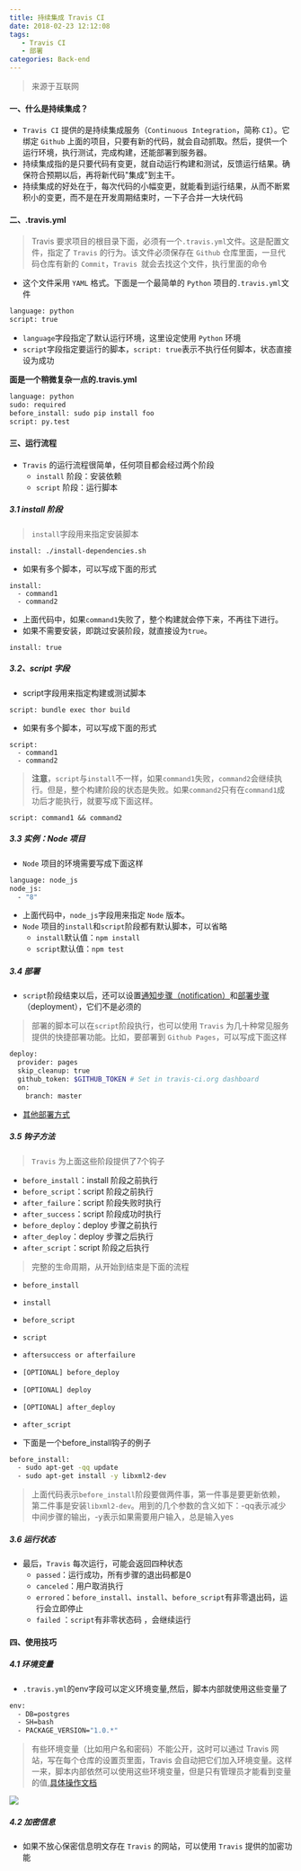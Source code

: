 ```yaml
---
title: 持续集成 Travis CI
date: 2018-02-23 12:12:08
tags: 
   - Travis CI
   - 部署
categories: Back-end
---
```


> 来源于互联网

#### 一、什么是持续集成？

- `Travis CI` 提供的是持续集成服务（`Continuous Integration`，简称 `CI`）。它绑定 `Github` 上面的项目，只要有新的代码，就会自动抓取。然后，提供一个运行环境，执行测试，完成构建，还能部署到服务器。
- 持续集成指的是只要代码有变更，就自动运行构建和测试，反馈运行结果。确保符合预期以后，再将新代码"集成"到主干。
- 持续集成的好处在于，每次代码的小幅变更，就能看到运行结果，从而不断累积小的变更，而不是在开发周期结束时，一下子合并一大块代码

#### 二、.travis.yml

> Travis 要求项目的根目录下面，必须有一个`.travis.yml`文件。这是配置文件，指定了 `Travis` 的行为。该文件必须保存在 `Github` 仓库里面，一旦代码仓库有新的 `Commit`，`Travis `就会去找这个文件，执行里面的命令

- 这个文件采用 `YAML` 格式。下面是一个最简单的 `Python` 项目的`.travis.yml`文件

```bash
language: python
script: true
```

- `language`字段指定了默认运行环境，这里设定使用 `Python` 环境
- `script`字段指定要运行的脚本，`script: true`表示不执行任何脚本，状态直接设为成功

**面是一个稍微复杂一点的.travis.yml**

```bash
language: python
sudo: required
before_install: sudo pip install foo
script: py.test
```

#### 三、运行流程

- `Travis` 的运行流程很简单，任何项目都会经过两个阶段
  - `install`  阶段：安装依赖
  - `script` 阶段：运行脚本

##### 3.1 install 阶段

> `install`字段用来指定安装脚本

```
install: ./install-dependencies.sh
```

- 如果有多个脚本，可以写成下面的形式

```
install:
  - command1
  - command2
```  


- 上面代码中，如果`command1`失败了，整个构建就会停下来，不再往下进行。
- 如果不需要安装，即跳过安装阶段，就直接设为`true`。

```
install: true
```

##### 3.2、script 字段

- script字段用来指定构建或测试脚本

```
script: bundle exec thor build
```

- 如果有多个脚本，可以写成下面的形式

```
script:
  - command1
  - command2
```

> **注意**，`script`与`install`不一样，如果`command1`失败，`command2`会继续执行。但是，整个构建阶段的状态是失败。如果`command2`只有在`command1`成功后才能执行，就要写成下面这样。

```
script: command1 && command2
```

##### 3.3 实例：Node 项目

- `Node` 项目的环境需要写成下面这样

```bash
language: node_js
node_js:
  - "8"
```

- 上面代码中，`node_js`字段用来指定 `Node` 版本。
- `Node` 项目的`install`和`script`阶段都有默认脚本，可以省略
    - `install`默认值：`npm install`
    - `script`默认值：`npm test`

##### 3.4 部署

- `script`阶段结束以后，还可以设置[通知步骤（notification）](https://docs.travis-ci.com/user/notifications/)和[部署步骤](https://docs.travis-ci.com/user/deployment/)（deployment），它们不是必须的

> 部署的脚本可以在`script`阶段执行，也可以使用 `Travis` 为几十种常见服务提供的快捷部署功能。比如，要部署到 `Github Pages`，可以写成下面这样

```bash
deploy:
  provider: pages
  skip_cleanup: true
  github_token: $GITHUB_TOKEN # Set in travis-ci.org dashboard
  on:
    branch: master
```

- [其他部署方式](https://docs.travis-ci.com/user/deployment/)

##### 3.5 钩子方法

> `Travis` 为上面这些阶段提供了7个钩子


- `before_install`：install 阶段之前执行
- `before_script`：script 阶段之前执行
- `after_failure`：script 阶段失败时执行
- `after_success`：script 阶段成功时执行
- `before_deploy`：deploy 步骤之前执行
- `after_deploy`：deploy 步骤之后执行
- `after_script`：script 阶段之后执行

> 完整的生命周期，从开始到结束是下面的流程

- `before_install`
- `install`
- `before_script`
- `script`
- `aftersuccess or afterfailure`
- `[OPTIONAL] before_deploy`
- `[OPTIONAL] deploy`
- `[OPTIONAL] after_deploy`
- `after_script`

- 下面是一个before_install钩子的例子

```bash
before_install:
  - sudo apt-get -qq update
  - sudo apt-get install -y libxml2-dev
```

> 上面代码表示`before_install`阶段要做两件事，第一件事是要更新依赖，第二件事是安装`libxml2-dev`。用到的几个参数的含义如下：-qq表示减少中间步骤的输出，-y表示如果需要用户输入，总是输入yes


##### 3.6 运行状态

- 最后，`Travis` 每次运行，可能会返回四种状态
  - `passed`：运行成功，所有步骤的退出码都是0
  - `canceled`：用户取消执行
  - `errored`：`before_install`、`install`、`before_script`有非零退出码，运行会立即停止
  - `failed` ：`script`有非零状态码 ，会继续运行

#### 四、使用技巧

##### 4.1 环境变量

- `.travis.yml`的env字段可以定义环境变量,然后，脚本内部就使用这些变量了

```bash
env:
  - DB=postgres
  - SH=bash
  - PACKAGE_VERSION="1.0.*"
```

> 有些环境变量（比如用户名和密码）不能公开，这时可以通过 Travis 网站，写在每个仓库的设置页里面，Travis 会自动把它们加入环境变量。这样一来，脚本内部依然可以使用这些环境变量，但是只有管理员才能看到变量的值,[具体操作文档](https://docs.travis-ci.com/user/environment-variables)

![](http://www.ruanyifeng.com/blogimg/asset/2017/bg2017121903.png)

##### 4.2 加密信息

- 如果不放心保密信息明文存在 `Travis` 的网站，可以使用 `Travis` 提供的加密功能




